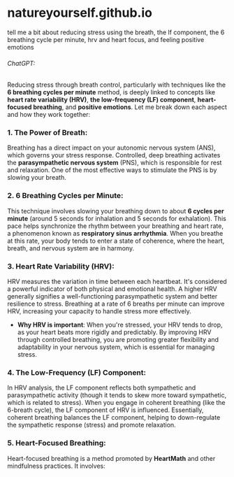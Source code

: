 # natureyourself.github.io
<p>tell me a bit about reducing stress using the breath, the lf component, the 6 breathing cycle per minute, hrv and heart focus, and feeling positive emotions</p>
<h6>ChatGPT:</h6>
<p>Reducing stress through breath control, particularly with techniques like the <strong>6 breathing cycles per minute</strong> method, is deeply linked to concepts like <strong>heart rate variability (HRV)</strong>, <strong>the low-frequency (LF) component</strong>, <strong>heart-focused breathing</strong>, and <strong>positive emotions</strong>. Let me break down each aspect and how they work together:</p>
<h3>1. <strong>The Power of Breath:</strong></h3>
<p>Breathing has a direct impact on your autonomic nervous system (ANS), which governs your stress response. Controlled, deep breathing activates the <strong>parasympathetic nervous system</strong> (PNS), which is responsible for rest and relaxation. One of the most effective ways to stimulate the PNS is by slowing your breath.</p>
<h3>2. <strong>6 Breathing Cycles per Minute:</strong></h3>
<p>This technique involves slowing your breathing down to about <strong>6 cycles per minute</strong> (around 5 seconds for inhalation and 5 seconds for exhalation). This pace helps synchronize the rhythm between your breathing and heart rate, a phenomenon known as <strong>respiratory sinus arrhythmia</strong>. When you breathe at this rate, your body tends to enter a state of coherence, where the heart, breath, and nervous system are in harmony.</p>
<h3>3. <strong>Heart Rate Variability (HRV):</strong></h3>
<p>HRV measures the variation in time between each heartbeat. It&#39;s considered a powerful indicator of both physical and emotional health. A higher HRV generally signifies a well-functioning parasympathetic system and better resilience to stress. Breathing at a rate of 6 breaths per minute can improve HRV, increasing your capacity to handle stress more effectively.</p>
<ul>
<li><strong>Why HRV is important</strong>: When you&#39;re stressed, your HRV tends to drop, as your heart beats more rigidly and predictably. By improving HRV through controlled breathing, you are promoting greater flexibility and adaptability in your nervous system, which is essential for managing stress.</li>
</ul>
<h3>4. <strong>The Low-Frequency (LF) Component:</strong></h3>
<p>In HRV analysis, the LF component reflects both sympathetic and parasympathetic activity (though it tends to skew more toward sympathetic, which is related to stress). When you engage in coherent breathing (like the 6-breath cycle), the LF component of HRV is influenced. Essentially, coherent breathing balances the LF component, helping to down-regulate the sympathetic response (stress) and promote relaxation.</p>
<h3>5. <strong>Heart-Focused Breathing:</strong></h3>
<p>Heart-focused breathing is a method promoted by <strong>HeartMath</strong> and other mindfulness practices. It involves:</p>
<ul>
